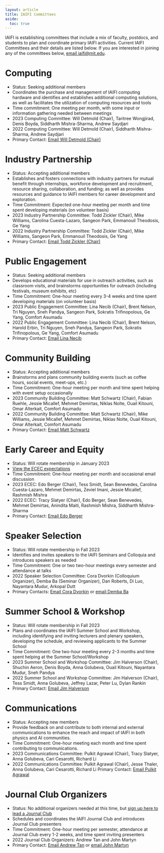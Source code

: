 ```yaml
---
layout: article
title: IAIFI Committees
aside:
  toc: true
---
```


IAIFI is establishing committees that include a mix of faculty, postdocs, and students to plan and coordinate primary IAIFI activities. Current IAIFI Committees and their details are listed below. If you are interested in joining any of the committees below, [email iaifi@mit.edu](mailto:iaifi@mit.edu).

# Computing
* Status: Seeking additional members
* Coordinates the purchase and management of IAIFI computing hardware and identifies and establishes additional computing solutions, as well as facilitates the utilization of computing resources and tools
* Time commitment: One meeting per month, with some input or information gathering needed between meetings
* 2023 Computing Committee: Will Detmold (Chair), Taritree Wongjirad, Denis Boyda, Siddharth Mishra-Sharma, Andrew Saydjari
* 2022 Computing Committee: Will Detmold (Chair), Siddharth Mishra-Sharma, Andrew Saydjari
* Primary Contact: [Email Will Detmold (Chair)](mailto:wdetmold@mit.edu)

# Industry Partnership
* Status: Accepting additional members
* Establishes and fosters connections with industry partners for mutual benefit through internships, workforce development and recruitment, resource sharing, collaboration, and funding; as well as provides resources and guidance to IAIFI members for career development and exploration.
* Time Commitment: Expected one-hour meeting per month and time spent developing materials (on volunteer basis)
* 2023 Industry Partnership Committee: Todd Zickler (Chair), Mike Williams, Carolina Cuesta-Lazaro, Sangeon Park, Emmanouil Theodosis, Ge Yang
* 2022 Industry Partnership Committee: Todd Zickler (Chair), Mike Williams, Sangeon Park, Emmanouil Theodosis, Ge Yang
* Primary Contact: [Email Todd Zickler (Chair)](mailto:zickler@seas.harvard.edu)

# Public Engagement
* Status: Seeking additional members
* Develops educational materials for use in outreach activities, such as classroom visits, and brainstorms opportunities for outreach (including festivals, museum exhibits, etc)
* Time Commitment: One-hour meeting every 3-4 weeks and time spent developing materials (on volunteer basis)
* 2023 Public Engagement Committee: Lina Necib (Chair), Brent Nelson, Tri Nguyen, Sneh Pandya, Sangeon Park, Sokratis Trifinopolous, Ge Yang, Comfort Asumadu
* 2022 Public Engagement Committee: Lina Necib (Chair), Brent Nelson, Harold Erbin, Tri Nguyen, Sneh Pandya, Sangeon Park, Sokratis Trifinopolous, Ge Yang, Comfort Asumadu
* Primary Contact: [Email Lina Necib](mailto:lnecib@mit.edu)

# Community Building
* Status: Accepting additional members
* Brainstorms and plans community building events (such as coffee hours, social events, meet-ups, etc.)
* Time Commitment: One-hour meeting per month and time spent helping with event setup occasionally
* 2023 Community Building Committee: Matt Schwartz (Chair), Fabian Ruehle, Jessie Micallef, Mehmet Demirtas, Niklas Nolte, Ouail Kitouni, Omar Alterkait, Comfort Asumadu
* 2022 Community Building Committee: Matt Schwartz (Chair), Mike Williams, Jessie Micallef, Mehmet Demirtas, Niklas Nolte, Ouail Kitouni, Omar Alterkait, Comfort Asumadu
* Primary Contact: [Email Matt Schwartz](schwartz@g.harvard.edu)

# Early Career and Equity 
* Status: Will rotate membership in January 2023
* [View the ECEC expectations](/images/ecec-expectations.pdf)
* Time Commitment: One-hour meeting per month and occasional email discussion
* 2023 ECEC: Edo Berger (Chair), Tess Smidt, Sean Benevedes, Carolina Cuesta-Lazaro, Mehmet Demirtas, Zeviel Imani, Jessie Micallef, Rashmish Mishra
* 2022 ECEC: Tracy Slatyer (Chair), Edo Berger, Sean Benevedes, Mehmet Demirtas, Anindita Maiti, Rashmish Mishra, Siddharth Mishra-Sharma
* Primary Contact: [Email Edo Berger](mailto:eberger@cfa.harvard.edu) 

# Speaker Selection 
* Status: Will rotate membership in Fall 2023
* Identifies and invites speakers to the IAIFI Seminars and Colloquia and introduces speakers as needed
* Time Commitment: One or two two-hour meetings every semester and attendance at talks
* 2022 Speaker Selection Committee: Cora Dvorkin (Colloquium Organizer), Demba Ba (Seminar Organizer), Dan Roberts, Di Luo, Nayantara Mudur, Arkopal Dutt
* Primary Contacts: [Email Cora Dvorkin](cdvorkin@g.harvard.edu) or [email Demba Ba](demba@seas.harvard.edu)

# Summer School & Workshop
* Status: Will rotate membership in Fall 2023
* Plans and coordinates the IAIFI Summer School and Workshop, including identifying and inviting lecturers and plenary speakers, developing the schedule, and reviewing applicants to the Summer School
* Time Commitment: One two-hour meeting every 2-3 months and time spent helping at the Summer School/Workshop
* 2023 Summer School and Workshop Committee: Jim Halverson (Chair), Shuchin Aeron, Denis Boyda, Anna Golubeva, Ouail Kitouni, Nayantara Mudur, Sneh Pandya
* 2022 Summer School and Workshop Committee: Jim Halverson (Chair), Tess Smidt, Anna Golubeva, Jeffrey Lazar, Peter Lu, Dylan Rankin
* Primary Contact: [Email Jim Halverson](j.halverson@northeastern.edu)

# Communications
* Status: Accepting new members
* Provide feedback on and contribute to both internal and external communications to enhance the reach and impact of IAIFI in both physics and AI communities.
* Time Commitment: One-hour meeting each month and time spent contributing to communications.
* 2023 Communications Committee: Pulkit Agrawal (Chair), Tracy Slatyer, Anna Golubeva, Cari Cesarotti, Richard Li
* 2022 Communications Committee: Pulkit Agrawal (Chair), Jesse Thaler, Anna Golubeva, Cari Cesarotti, Richard Li
Primary Contact: [Email Pulkit Agrawal](mailto:pulkitag@mit.edu)

# Journal Club Organizers
* Status: No additional organizers needed at this time, but [sign up here to lead a Journal Club](https://forms.gle/zfpT4QQdXg8tu6VB7)
* Schedules and coordinates the IAIFI Journal Club and introduces Journal Club presenters
* Time Commitment: One-hour meeting per semester, attendance at Journal Club every 1-2 weeks, and time spent inviting presenters
* 2022 Journal Club Organizers: Andrew Tan and John Martyn
* Primary Contact: [Email Andrew Tan](aktan@mit.edu) or [email John Martyn](jmmartyn@mit.edu)


